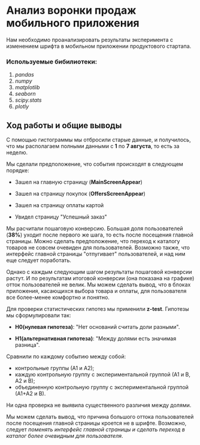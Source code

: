 # Анализ воронки продаж мобильного приложения

Нам необходимо проанализировать результаты эксперимента с изменением шрифта в мобильном приложении продуктового стартапа.

### Используемые бибилиотеки:

1. *pandas*
2. *numpy*
3. *matplotlib*
4. *seaborn*
5. *scipy.stats*
6. *plotly*

## Ход работы и общие выводы

С помощью гистограммы мы отбросили старые данные, и получилось, что мы располагаем полными данными с **1** по **7 августа**, то есть за неделю. 

Мы сделали предположение, что события происходят в следующем порядке:

*   Зашел на главную страницу (**MainScreenAppear**)

*   Зашел на страницу покупок (**OffersScreenAppear**)
    
*   Зашел на страницу оплаты картой

*   Увидел страницу "Успешный заказ"

Мы расчитали пошаговую конверсию. Большая доля пользователей (**38%**) уходит после первого же шага, то есть после посещения главной страницы. Можно сделать предположение, что переход к каталогу товаров не совсем очевиден для пользователей. Возможно также, что интерфейс главной страницы "отпугивает" пользователей, и над ним еще следует поработать.

Однако с каждым следующим шагом результаты пошаговой конверсии растут. И по результатам итоговой конверсии (она показана на графике) отток пользователей не велик. Мы можем сделать вывод, что в блоках приложения, касающихся выбора товара и оплаты, для пользователя все более-менее комфортно и понятно.

Для проверки статистических гипотез мы применили **z-test**. Гипотезы мы сформулировали так:

*   **Н0(нулевая гипотеза)**: "Нет оснований считать доли разными".

*   **Н1(альтернативная гипотеза)**: "Между долями есть значимая разница".

Сравнили по каждому событию между собой:

*   контрольные группы (А1 и А2);
*   каждую контрольную группу с экспериментальной группой (А1 и В, А2 и В);
*   объединенную контрольную группу с экспериментальной группой (А1+А2 и В).

Ни одна проверка не выявила существенного различия между долями. 

Мы можем сделать вывод, что причина большого оттока пользователей после посещения главной страницы кроется не в шрифте. Возможно, следует *поменять интерфейс главной страницы и сделать переход в каталог более очевидным для пользователя*.